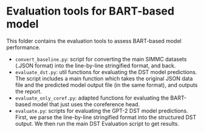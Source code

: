 # Evaluation tools for BART-based model
This folder contains the evaluation tools to assess BART-based model performance.

- `convert_baseline.py`: script for converting the main SIMMC datasets (.JSON format) into the line-by-line stringified format, and back.
- `evaluate_dst.py`: util functions for evaluating the DST model predictions. The script includes a main function which takes the original JSON data file and the predicted model output file (in the same format), and outputs the report.
- `evaluate_only_coref.py`: adapted functions for evaluating the BART-based model that just uses the coreference head.
- `evaluate.py`: scripts for evaluating the GPT-2 DST model predictions. First, we parse the line-by-line stringified format into the structured DST output. We then run the main DST Evaluation script to get results.